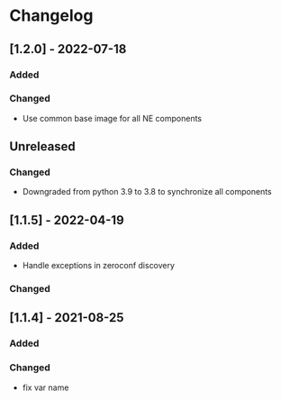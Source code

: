# Changelog
## [1.2.0] - 2022-07-18
### Added
### Changed
 - Use common base image for all NE components
## Unreleased
### Changed
- Downgraded from python 3.9 to 3.8 to synchronize all components
## [1.1.5] - 2022-04-19
### Added 
 - Handle exceptions in zeroconf discovery
### Changed
## [1.1.4] - 2021-08-25
### Added
### Changed
 - fix var name


